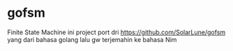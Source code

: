 # gofsm
Finite State Machine 
ini project port dri https://github.com/SolarLune/gofsm yang dari bahasa golang lalu gw terjemahin ke bahasa Nim
